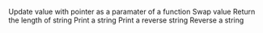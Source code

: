 Update value with pointer as a paramater of a function
Swap value
Return the length of string
Print a string
Print a reverse string
Reverse a string
